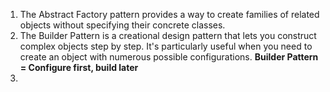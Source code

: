 1. The Abstract Factory pattern provides a way to create families of related objects without specifying their concrete classes.
2. The Builder Pattern is a creational design pattern that lets you construct complex objects step by step. It's particularly useful when you need to create an object with numerous possible configurations.
**Builder Pattern = Configure first, build later**
3.